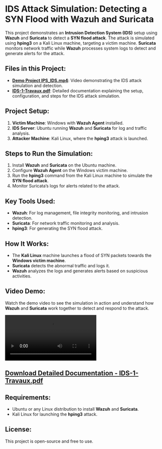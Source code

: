 # IDS Attack Simulation: Detecting a SYN Flood with Wazuh and Suricata

This project demonstrates an **Intrusion Detection System (IDS)** setup using **Wazuh** and **Suricata** to detect a **SYN flood attack**. The attack is simulated using **hping3** on a Kali Linux machine, targeting a victim machine. **Suricata** monitors network traffic while **Wazuh** processes system logs to detect and generate alerts for the attack.

## Files in this Project:
- **[Demo Project IPS_IDS.mp4](Demo_Project_IPS_IDS.mp4)**: Video demonstrating the IDS attack simulation and detection.
- **[IDS-1-Travaux.pdf](IDS-1-Travaux.pdf)**: Detailed documentation explaining the setup, configuration, and steps for the IDS attack simulation.

## Project Setup:
1. **Victim Machine**: Windows with **Wazuh Agent** installed.
2. **IDS Server**: Ubuntu running **Wazuh** and **Suricata** for log and traffic analysis.
3. **Attacker Machine**: Kali Linux, where the **hping3** attack is launched.

## Steps to Run the Simulation:
1. Install **Wazuh** and **Suricata** on the Ubuntu machine.
2. Configure **Wazuh Agent** on the Windows victim machine.
3. Run the **hping3** command from the Kali Linux machine to simulate the **SYN flood attack**.
4. Monitor Suricata’s logs for alerts related to the attack.

## Key Tools Used:
- **Wazuh**: For log management, file integrity monitoring, and intrusion detection.
- **Suricata**: For network traffic monitoring and analysis.
- **hping3**: For generating the SYN flood attack.

## How It Works:
- The **Kali Linux** machine launches a flood of SYN packets towards the **Windows victim machine**.
- **Suricata** detects the abnormal traffic and logs it.
- **Wazuh** analyzes the logs and generates alerts based on suspicious activities.

## Video Demo:
Watch the demo video to see the simulation in action and understand how **Wazuh** and **Suricata** work together to detect and respond to the attack.

![Demo Video](Demo_Project_IPS_IDS.mp4)

## [Download Detailed Documentation - IDS-1-Travaux.pdf](IDS-1-Travaux.pdf)

## Requirements:
- Ubuntu or any Linux distribution to install **Wazuh** and **Suricata**.
- Kali Linux for launching the **hping3** attack.

## License:
This project is open-source and free to use.
